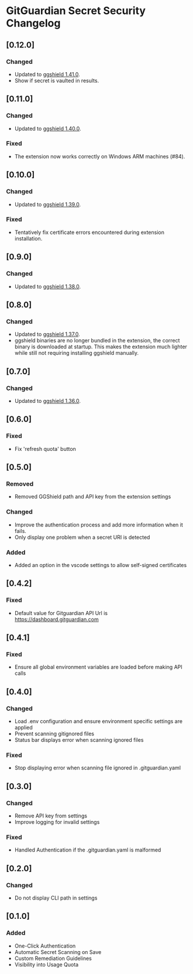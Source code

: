 # GitGuardian Secret Security Changelog

## [0.12.0]

### Changed

- Updated to [ggshield 1.41.0](https://github.com/GitGuardian/ggshield/releases/v1.41.0).
- Show if secret is vaulted in results.

## [0.11.0]

### Changed

- Updated to [ggshield 1.40.0](https://github.com/GitGuardian/ggshield/releases/v1.40.0).

### Fixed

- The extension now works correctly on Windows ARM machines (#84).

## [0.10.0]

### Changed

- Updated to [ggshield 1.39.0](https://github.com/GitGuardian/ggshield/releases/v1.39.0).

### Fixed

- Tentatively fix certificate errors encountered during extension installation.

## [0.9.0]

### Changed

- Updated to [ggshield 1.38.0](https://github.com/GitGuardian/ggshield/releases/v1.38.0).

## [0.8.0]

### Changed

- Updated to [ggshield 1.37.0](https://github.com/GitGuardian/ggshield/releases/v1.37.0).
- ggshield binaries are no longer bundled in the extension, the correct binary is downloaded at startup. This makes the extension much lighter while still not requiring installing ggshield manually.

## [0.7.0]

### Changed

- Updated to [ggshield 1.36.0](https://github.com/GitGuardian/ggshield/releases/v1.36.0).

## [0.6.0]

### Fixed

- Fix 'refresh quota' button

## [0.5.0]

### Removed

- Removed GGShield path and API key from the extension settings

### Changed

- Improve the authentication process and add more information when it fails.
- Only display one problem when a secret URI is detected

### Added

- Added an option in the vscode settings to allow self-signed certificates

## [0.4.2]

### Fixed

- Default value for Gitguardian API Url is https://dashboard.gitguardian.com

## [0.4.1]

### Fixed

- Ensure all global environment variables are loaded before making API calls

## [0.4.0]

### Changed

- Load .env configuration and ensure environment specific settings are applied
- Prevent scanning gitignored files
- Status bar displays error when scanning ignored files

### Fixed

- Stop displaying error when scanning file ignored in .gitguardian.yaml

## [0.3.0]

### Changed

- Remove API key from settings
- Improve logging for invalid settings

### Fixed

- Handled Authentication if the .gitguardian.yaml is malformed

## [0.2.0]

### Changed

- Do not display CLI path in settings

## [0.1.0]

### Added

- One-Click Authentication
- Automatic Secret Scanning on Save
- Custom Remediation Guidelines
- Visibility into Usage Quota
